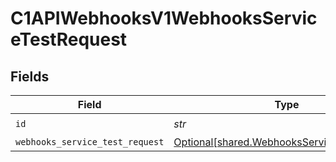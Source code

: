 # C1APIWebhooksV1WebhooksServiceTestRequest


## Fields

| Field                                                                                            | Type                                                                                             | Required                                                                                         | Description                                                                                      |
| ------------------------------------------------------------------------------------------------ | ------------------------------------------------------------------------------------------------ | ------------------------------------------------------------------------------------------------ | ------------------------------------------------------------------------------------------------ |
| `id`                                                                                             | *str*                                                                                            | :heavy_check_mark:                                                                               | N/A                                                                                              |
| `webhooks_service_test_request`                                                                  | [Optional[shared.WebhooksServiceTestRequest]](../../models/shared/webhooksservicetestrequest.md) | :heavy_minus_sign:                                                                               | N/A                                                                                              |